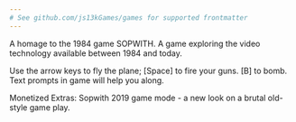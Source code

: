 ```yaml
---
# See github.com/js13kGames/games for supported frontmatter
---
```

A homage to the 1984 game SOPWITH. A game exploring the video technology available between 1984 and today.

Use the arrow keys to fly the plane; [Space] to fire your guns. [B] to bomb. Text prompts in game will help you along.

Monetized Extras: Sopwith 2019 game mode - a new look on a brutal old-style game play.